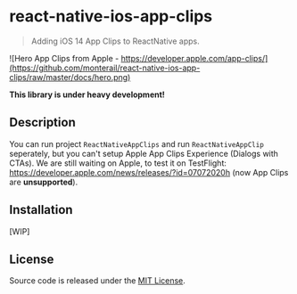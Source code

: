 # react-native-ios-app-clips

> Adding iOS 14 App Clips to ReactNative apps.

![Hero App Clips from Apple - https://developer.apple.com/app-clips/](https://github.com/monterail/react-native-ios-app-clips/raw/master/docs/hero.png)

**This library is under heavy development!**

## Description

You can run project `ReactNativeAppClips` and run `ReactNativeAppClip` seperately, but you can't setup Apple App Clips Experience (Dialogs with CTAs).
We are still waiting on Apple, to test it on TestFlight: https://developer.apple.com/news/releases/?id=07072020h (now App Clips are **unsupported**).

## Installation

[WIP]

## License

Source code is released under the [MIT License](./LICENCE).
